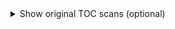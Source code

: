 <details>
  <summary>Show original TOC scans (optional)</summary>

  <p>
    <a href="Volume_TOC.jpg"><img src="Volume_TOC.jpg" alt="Table of contents — page set 1" width="300"></a>
  </p>
  <p>
    <a href="Volume_TOC2.jpg"><img src="Volume_TOC2.jpg" alt="Table of contents — page set 2" width="300"></a>
  </p>
</details>
